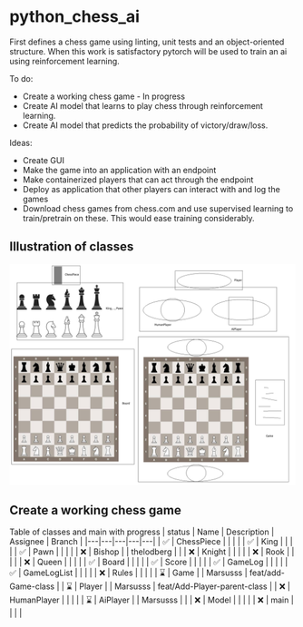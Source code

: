 # python_chess_ai
First defines a chess game using linting, unit tests and an object-oriented structure. When this work is satisfactory pytorch will be used to train an ai using reinforcement learning.

To do:
* Create a working chess game - In progress
* Create AI model that learns to play chess through reinforcement learning.
* Create AI model that predicts the probability of victory/draw/loss.

Ideas:
* Create GUI
* Make the game into an application with an endpoint
* Make containerized players that can act through the endpoint
* Deploy as application that other players can interact with and log the games
* Download chess games from chess.com and use supervised learning to train/pretrain on these. This would ease training considerably.

## Illustration of classes
![Classes](images/chess_classes.png?raw=true "Classes")

## Create a working chess game
Table of classes and main with progress
| status | Name | Description | Assignee | Branch |
|---|---|---|---|---|
| ✅ | ChessPiece   |   |   |   |
| ✅ | King         |   |   |   |
| ✅ | Pawn         |   |   |   |
| :x: | Bishop      |   | thelodberg |   |
| :x: | Knight      |   |   |   |
| :x: | Rook        |   |   |   |
| :x: | Queen       |   |   |   |
| ✅ | Board        |   |   |   |
| ✅ | Score        |   |   |   |
| ✅ | GameLog      |   |   |   |
| ✅ | GameLogList  |   |   |   |
| :x: | Rules       |   |   |   |
| :hourglass: | Game |   | Marsusss | feat/add-Game-class |
| :hourglass: | Player |   | Marsusss | feat/Add-Player-parent-class |
| :x: | HumanPlayer |   |   |   |
| :hourglass: | AiPlayer    |   | Marsusss |   |
| :x: | Model       |   |   |   |
| :x: | main        |   |   |   |
